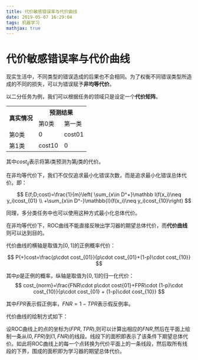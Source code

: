 ```yaml
---
title: 代价敏感错误率与代价曲线
date: 2019-05-07 16:29:04
tags: 机器学习
mathjax: true
---
```


# **代价敏感错误率与代价曲线**

现实生活中，不同类型的错误造成的后果也不会相同。为了权衡不同错误类型所造成的不同的损失，可以为错误赋予**非均等代价**。


以二分任务为例，我们可以根据任务的领域只是设定一个**代价矩阵**。


<table>
    <tr>
        <th rowspan="2">真实情况</th>
        <th colspan="2">预测结果</th>
    </tr>
    <tr>
        <td>第0类</td>
        <td>第一类</td>
    </tr>
    <tr>
        <td>第0类</td>
        <td>0</td>
        <td>cost01</td>
    </tr>
    <tr>
        <td>第1类</td>
        <td>cost10</td>
        <td>0</td>
    </tr>
</table>

其中$cost_{ij}$表示将第$i$类预测为第$j$类的代价。

在非均等代价下，我们不仅仅追求最小化错误次数，而是追求最小化错误总体代价。即：

$$
E(f;D;cost)=\frac{1}{m}\left( \sum_{x\in D^+}\mathbb I(f(x_i)\neq y_i)cost_{01}
\\
+\sum_{x\in D^-}\mathbb{I}(f(x_i)\neq y_i)cost_{10}\right)
$$

同理，多分类任务中也可以使用这种方式最小化总体代价。

在非均等代价下，ROC曲线不能直接反映出学习器的期望总体代价，而**代价曲线**则可以达到目的。

代价曲线的横轴是取值为$[0,1]$的正例概率代价：


$$
P(+)cost=\frac{p\cdot cost_{01}}{p\cdot cost_{01}+(1-p)\cdot cost_{10}}
$$

其中$p$是正例的概率，纵轴是取值为$[0,1]$的归一化代价：
$$
cost_{norm}=\frac{FNR\cdot p\cdot cost{01}+FPR\cdot (1-p)\cdot cost_{10}}{p\cdot cost_{01} + (1-p)\cdot cost_{10}}
$$

其中$FPR$表示假正例率，$FNR=1-TPR$表示假反例率。

代价曲线的绘制方式如下：

设ROC曲线上的点的坐标为$(FPR,TPR)$,则可以计算出相应的$FNR$,然后在平面上绘制一条从$(0,FPR)$到$(1,FNR)$的线段。线段下的面积即表示了该条件下期望总体代价。如此将ROC曲线上的每一个点转换为代价平面上的一条线段，然后取所有线段的下界，围成的面积即为学习器的期望总体代价。
